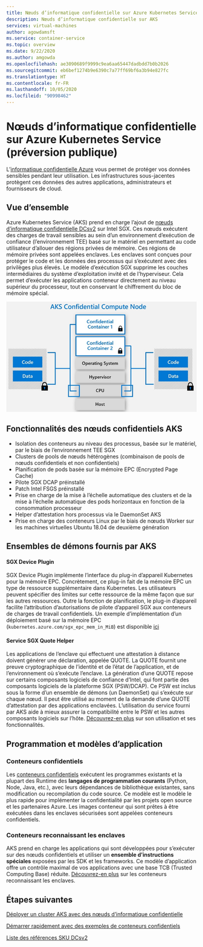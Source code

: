 ```yaml
---
title: Nœuds d’informatique confidentielle sur Azure Kubernetes Service (AKS) - Préversion publique
description: Nœuds d’informatique confidentielle sur AKS
services: virtual-machines
author: agowdamsft
ms.service: container-service
ms.topic: overview
ms.date: 9/22/2020
ms.author: amgowda
ms.openlocfilehash: ae3090689f9999c9ea6aa65447dadbdd7b0b2026
ms.sourcegitcommit: eb6bef1274b9e6390c7a77ff69bf6a3b94e827fc
ms.translationtype: HT
ms.contentlocale: fr-FR
ms.lasthandoff: 10/05/2020
ms.locfileid: "90998462"
---
```

# <a name="confidential-computing-nodes-on-azure-kubernetes-service-public-preview"></a>Nœuds d’informatique confidentielle sur Azure Kubernetes Service (préversion publique)

L’[informatique confidentielle Azure](overview.md) vous permet de protéger vos données sensibles pendant leur utilisation. Les infrastructures sous-jacentes protègent ces données des autres applications, administrateurs et fournisseurs de cloud. 

## <a name="overview"></a>Vue d’ensemble

Azure Kubernetes Service (AKS) prend en charge l’ajout de [nœuds d’informatique confidentielle DCsv2](confidential-computing-enclaves.md) sur Intel SGX. Ces nœuds exécutent des charges de travail sensibles au sein d’un environnement d’exécution de confiance (l’environnement TEE) basé sur le matériel en permettant au code utilisateur d’allouer des régions privées de mémoire. Ces régions de mémoire privées sont appelées enclaves. Les enclaves sont conçues pour protéger le code et les données des processus qui s’exécutent avec des privilèges plus élevés. Le modèle d’exécution SGX supprime les couches intermédiaires du système d’exploitation invité et de l’hyperviseur. Cela permet d’exécuter les applications conteneur directement au niveau supérieur du processeur, tout en conservant le chiffrement du bloc de mémoire spécial. 


![vue d’ensemble d’un nœud SGX](./media/confidential-nodes-aks-overview/sgxaksnode.jpg)

## <a name="aks-confidential-nodes-features"></a>Fonctionnalités des nœuds confidentiels AKS

- Isolation des conteneurs au niveau des processus, basée sur le matériel, par le biais de l’environnement TEE SGX 
- Clusters de pools de nœuds hétérogènes (combinaison de pools de nœuds confidentiels et non confidentiels)
- Planification de pods basée sur la mémoire EPC (Encrypted Page Cache)
- Pilote SGX DCAP préinstallé
- Patch Intel FSGS préinstallé
- Prise en charge de la mise à l’échelle automatique des clusters et de la mise à l’échelle automatique des pods horizontaux en fonction de la consommation processeur
- Helper d’attestation hors processus via le DaemonSet AKS
- Prise en charge des conteneurs Linux par le biais de nœuds Worker sur les machines virtuelles Ubuntu 18.04 de deuxième génération

## <a name="aks-provided-daemon-sets"></a>Ensembles de démons fournis par AKS

#### <a name="sgx-device-plugin"></a>SGX Device Plugin <a id="sgx-plugin"></a>

SGX Device Plugin implémente l’interface du plug-in d’appareil Kubernetes pour la mémoire EPC. Concrètement, ce plug-in fait de la mémoire EPC un type de ressource supplémentaire dans Kubernetes. Les utilisateurs peuvent spécifier des limites sur cette ressource de la même façon que sur les autres ressources. Outre la fonction de planification, le plug-in d’appareil facilite l’attribution d’autorisations de pilote d’appareil SGX aux conteneurs de charges de travail confidentiels. Un exemple d’implémentation d’un déploiement basé sur la mémoire EPC (`kubernetes.azure.com/sgx_epc_mem_in_MiB`) est disponible [ici](https://github.com/azure-samples/confidential-computing/blob/main/containersamples/helloworld/helloworld.yaml)

#### <a name="sgx-quote-helper-service"></a>Service SGX Quote Helper <a id="sgx-quote"></a>

Les applications de l’enclave qui effectuent une attestation à distance doivent générer une déclaration, appelée QUOTE. La QUOTE fournit une preuve cryptographique de l’identité et de l’état de l’application, et de l’environnement où s’exécute l’enclave. La génération d’une QUOTE repose sur certains composants logiciels de confiance d’Intel, qui font partie des composants logiciels de la plateforme SGX (PSW/DCAP). Ce PSW est inclus sous la forme d’un ensemble de démons (un DaemonSet) qui s’exécute sur chaque nœud. Il peut être utilisé au moment de la demande d’une QUOTE d’attestation par des applications enclavées. L’utilisation du service fourni par AKS aide à mieux assurer la compatibilité entre le PSW et les autres composants logiciels sur l’hôte. [Découvrez-en plus](confidential-nodes-out-of-proc-attestation.md) sur son utilisation et ses fonctionnalités.

## <a name="programming--application-models"></a>Programmation et modèles d’application

### <a name="confidential-containers"></a>Conteneurs confidentiels

Les [conteneurs confidentiels](confidential-containers.md) exécutent les programmes existants et la plupart des Runtime des **langages de programmation courants** (Python, Node, Java, etc.), avec leurs dépendances de bibliothèque existantes, sans modification ou recompilation du code source. Ce modèle est le modèle le plus rapide pour implémenter la confidentialité par les projets open source et les partenaires Azure. Les images conteneur qui sont prêtes à être exécutées dans les enclaves sécurisées sont appelées conteneurs confidentiels.

### <a name="enclave-aware-containers"></a>Conteneurs reconnaissant les enclaves

AKS prend en charge les applications qui sont développées pour s’exécuter sur des nœuds confidentiels et utiliser un **ensemble d’instructions spéciales** exposées par les SDK et les frameworks. Ce modèle d’application offre un contrôle maximal de vos applications avec une base TCB (Trusted Computing Base) réduite. [Découvrez-en plus](enclave-aware-containers.md) sur les conteneurs reconnaissant les enclaves.

## <a name="next-steps"></a>Étapes suivantes

[Déployer un cluster AKS avec des nœuds d’informatique confidentielle](./confidential-nodes-aks-get-started.md)

[Démarrer rapidement avec des exemples de conteneurs confidentiels](https://github.com/Azure-Samples/confidential-container-samples)

[Liste des références SKU DCsv2](https://docs.microsoft.com/azure/virtual-machines/dcv2-series)

<!-- LINKS - external -->
[Azure Attestation]: https://docs.microsoft.com/en-us/azure/attestation/


<!-- LINKS - internal -->
[DC Virtual Machine]: /confidential-computing/virtual-machine-solutions